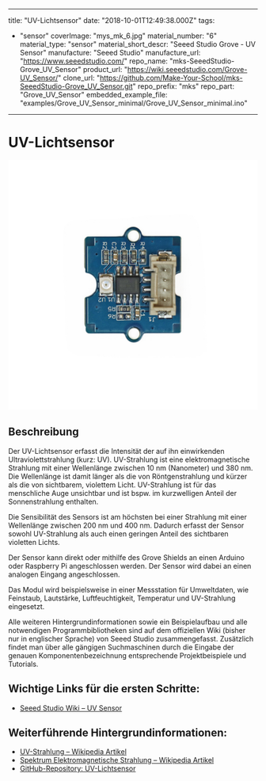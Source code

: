 
---
title: "UV-Lichtsensor"
date: "2018-10-01T12:49:38.000Z"
tags: 
  - "sensor"
coverImage: "mys_mk_6.jpg"
material_number: "6"
material_type: "sensor"
material_short_descr: "Seeed Studio Grove - UV Sensor"
manufacture: "Seeed Studio"
manufacture_url: "https://www.seeedstudio.com/"
repo_name: "mks-SeeedStudio-Grove_UV_Sensor"
product_url: "https://wiki.seeedstudio.com/Grove-UV_Sensor/"
clone_url: "https://github.com/Make-Your-School/mks-SeeedStudio-Grove_UV_Sensor.git"
repo_prefix: "mks"
repo_part: "Grove_UV_Sensor"
embedded_example_file: "examples/Grove_UV_Sensor_minimal/Grove_UV_Sensor_minimal.ino"
---


# UV-Lichtsensor

![UV-Lichtsensor](mys_mk_6.jpg)

## Beschreibung
Der UV-Lichtsensor erfasst die Intensität der auf ihn einwirkenden Ultraviolettstrahlung (kurz: UV). UV-Strahlung ist eine elektromagnetische Strahlung mit einer Wellenlänge zwischen 10 nm (Nanometer) und 380 nm. Die Wellenlänge ist damit länger als die von Röntgenstrahlung und kürzer als die von sichtbarem, violettem Licht. UV-Strahlung ist für das menschliche Auge unsichtbar und ist bspw. im kurzwelligen Anteil der Sonnenstrahlung enthalten.

Die Sensibilität des Sensors ist am höchsten bei einer Strahlung mit einer Wellenlänge zwischen 200 nm und 400 nm. Dadurch erfasst der Sensor sowohl UV-Strahlung als auch einen geringen Anteil des sichtbaren violetten Lichts.

Der Sensor kann direkt oder mithilfe des Grove Shields an einen Arduino oder Raspberry Pi angeschlossen werden. Der Sensor wird dabei an einen analogen Eingang angeschlossen.

Das Modul wird beispielsweise in einer Messstation für Umweltdaten, wie Feinstaub, Lautstärke, Luftfeuchtigkeit, Temperatur und UV-Strahlung eingesetzt.

Alle weiteren Hintergrundinformationen sowie ein Beispielaufbau und alle notwendigen Programmbibliotheken sind auf dem offiziellen Wiki (bisher nur in englischer Sprache) von Seeed Studio zusammengefasst. Zusätzlich findet man über alle gängigen Suchmaschinen durch die Eingabe der genauen Komponentenbezeichnung entsprechende Projektbeispiele und Tutorials.

<!-- infolist -->

<!-- infolists -->
## Wichtige Links für die ersten Schritte:

- [Seeed Studio Wiki – UV Sensor](https://wiki.seeedstudio.com/Grove-UV_Sensor/) 

## Weiterführende Hintergrundinformationen:

- [UV-Strahlung – Wikipedia Artikel](https://de.wikipedia.org/wiki/Ultraviolettstrahlung)
- [Spektrum Elektromagnetische Strahlung – Wikipedia Artikel](https://de.wikipedia.org/wiki/Elektromagnetisches_Spektrum)
- [GitHub-Repository: UV-Lichtsensor](https://github.com/MakeYourSchool/6-UV-Lichtsensor)



